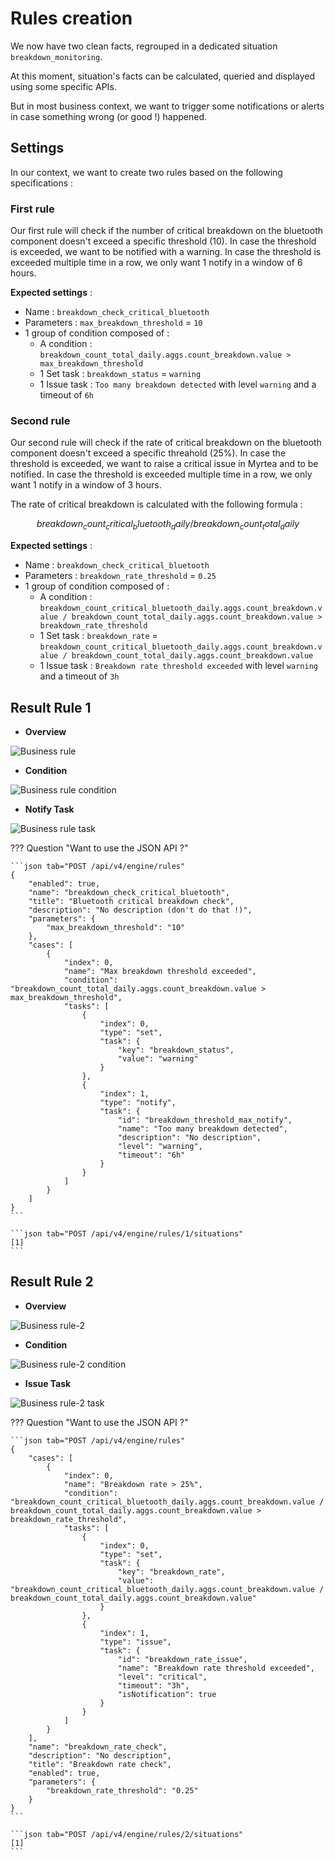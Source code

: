 # Rules creation

We now have two clean facts, regrouped in a dedicated situation `breakdown_monitoring`.

At this moment, situation's facts can be calculated, queried and displayed using some specific APIs.

But in most business context, we want to trigger some notifications or alerts in case something wrong (or good !) happened.

## Settings

In our context, we want to create two rules based on the following specifications :

### First rule

Our first rule will check if the number of critical breakdown on the bluetooth component doesn't exceed a specific threshold (10).
In case the threshold is exceeded, we want to be notified with a warning. In case the threshold is exceeded multiple time in a row, we only want 1 notify in a window of 6 hours.

**Expected settings** :

* Name : `breakdown_check_critical_bluetooth`
* Parameters : `max_breakdown_threshold` = `10`
* 1 group of condition composed of :
    * A condition : `breakdown_count_total_daily.aggs.count_breakdown.value > max_breakdown_threshold`
    * 1 Set task : `breakdown_status` = `warning`
    * 1 Issue task : `Too many breakdown detected` with level `warning` and a timeout of `6h`

### Second rule

Our second rule will check if the rate of critical breakdown on the bluetooth component doesn't exceed a specific threahold (25%).
In case the threshold is exceeded, we want to raise a critical issue in Myrtea and to be notified. In case the threshold is exceeded multiple time in a row, we only want 1 notify in a window of 3 hours.

The rate of critical breakdown is calculated with the following formula :

```math
breakdown_count_critical_bluetooth_daily / breakdown_count_total_daily
```

**Expected settings** :

* Name : `breakdown_check_critical_bluetooth`
* Parameters : `breakdown_rate_threshold` = `0.25`
* 1 group of condition composed of :
    * A condition : `breakdown_count_critical_bluetooth_daily.aggs.count_breakdown.value / breakdown_count_total_daily.aggs.count_breakdown.value > breakdown_rate_threshold`
    * 1 Set task : `breakdown_rate` = `breakdown_count_critical_bluetooth_daily.aggs.count_breakdown.value / breakdown_count_total_daily.aggs.count_breakdown.value`
    * 1 Issue task : `Breakdown rate threshold exceeded` with level `warning` and a timeout of `3h`


## Result Rule 1

* **Overview**

![Business rule](business-rule-overview.png "Business rule")

* **Condition**

![Business rule condition](business-rule-condition.png "Business rule condition")

* **Notify Task**

![Business rule task](business-rule-task-notify.png "Business rule task")

??? Question "Want to use the JSON API ?"

    ```json tab="POST /api/v4/engine/rules"
    {
        "enabled": true,
        "name": "breakdown_check_critical_bluetooth",
        "title": "Bluetooth critical breakdown check",
        "description": "No description (don't do that !)",
        "parameters": {
            "max_breakdown_threshold": "10"
        },
        "cases": [
            {
                "index": 0,
                "name": "Max breakdown threshold exceeded",
                "condition": "breakdown_count_total_daily.aggs.count_breakdown.value > max_breakdown_threshold",
                "tasks": [
                    {
                        "index": 0,
                        "type": "set",
                        "task": {
                            "key": "breakdown_status",
                            "value": "warning"
                        }
                    },
                    {
                        "index": 1,
                        "type": "notify",
                        "task": {
                            "id": "breakdown_threshold_max_notify",
                            "name": "Too many breakdown detected",
                            "description": "No description",
                            "level": "warning",
                            "timeout": "6h"
                        }
                    }
                ]
            }
        ]
    }
    ```

    ```json tab="POST /api/v4/engine/rules/1/situations"
    [1]
    ```

## Result Rule 2

* **Overview**

![Business rule-2](business-rule-2-overview.png "Business rule-2")

* **Condition**

![Business rule-2 condition](business-rule-2-condition.png "Business rule-2 condition")

* **Issue Task**

![Business rule-2 task](business-rule-2-task-issue.png "Business rule-2 task")

??? Question "Want to use the JSON API ?"

    ```json tab="POST /api/v4/engine/rules"
    {
        "cases": [
            {
                "index": 0,
                "name": "Breakdown rate > 25%",
                "condition": "breakdown_count_critical_bluetooth_daily.aggs.count_breakdown.value / breakdown_count_total_daily.aggs.count_breakdown.value > breakdown_rate_threshold",
                "tasks": [
                    {
                        "index": 0,
                        "type": "set",
                        "task": {
                            "key": "breakdown_rate",
                            "value": "breakdown_count_critical_bluetooth_daily.aggs.count_breakdown.value / breakdown_count_total_daily.aggs.count_breakdown.value"
                        }
                    },
                    {
                        "index": 1,
                        "type": "issue",
                        "task": {
                            "id": "breakdown_rate_issue",
                            "name": "Breakdown rate threshold exceeded",
                            "level": "critical",
                            "timeout": "3h",
                            "isNotification": true
                        }
                    }
                ]
            }
        ],
        "name": "breakdown_rate_check",
        "description": "No description",
        "title": "Breakdown rate check",
        "enabled": true,
        "parameters": {
            "breakdown_rate_threshold": "0.25"
        }
    }
    ```

    ```json tab="POST /api/v4/engine/rules/2/situations"
    [1]
    ```
